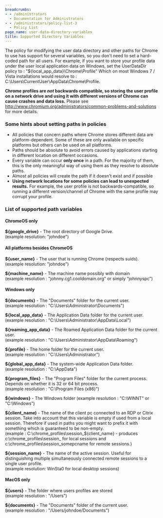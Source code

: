 ```yaml
---
breadcrumbs:
- - /administrators
  - Documentation for Administrators
- - /administrators/policy-list-3
  - Policy List
page_name: user-data-directory-variables
title: Supported Directory Variables
---
```


The policy for modifying the user data directory and other paths for Chrome to
use has support for several variables, so you don't need to set a hard-coded
path for all users. For example, if you want to store your profile data under
the user local application data on Windows, set the UserDataDir policy to :
"${local_app_data}\Chrome\Profile" Which on most Windows 7 / Vista
installations would resolve to :
C:\Users\CurrentUser\AppData\Chrome\Profile.

**Chrome profiles are _not_ backwards compatible, so storing the user profile
on a network drive and using it with different versions of Chrome can cause
crashes and data loss.** Please see
<http://www.chromium.org/administrators/common-problems-and-solutions> for more
details.

### Some hints about setting paths in policies

* All policies that concern paths where Chrome stores different data are
  platform-dependent. Some of these are only available on specific platforms
  but others can be used on all platforms.
* Paths should be absolute to avoid errors caused by applications starting in
  different location on different occasions.
* Every variable can occur **only once** in a path. For the majority of them,
  this is the only meaningful way of using them as they resolve to absolute
  paths.
* Almost all policies will create the path if it doesn't exist and if possible
* **Using network locations for some policies can lead to unexpected results.**
  For example, the user profile is not backwards-compatible, so running a
  different version/channel of Chrome with the same profile may corrupt your
  profile.

### List of supported path variables

#### ChromeOS only

**${google_drive}** - The root directory of Google Drive. \
(example resolution: "johndoe")

#### All platforms besides ChromeOS

**${user_name}** - The user that is running Chrome (respects suids). \
(example resolution: "johndoe")

**${machine_name}** - The machine name possibly with domain \
(example resolution : "johnny.cg1.cooldomain.org" or simply “johnnyspc”)

#### Windows only

**${documents}** - The "Documents" folder for the current user. \
(example resolution : "C:\Users\Administrator\Documents")

**${local_app_data}** - The Application Data folder for the current user. \
(example resolution : "C:\Users\Administrator\AppData\Local")

**${roaming_app_data}** - The Roamed Application Data folder for the current user. \
(example resolution : "C:\\Users\\Administrator\\AppData\\Roaming")

**${profile}** - The home folder for the current user. \
(example resolution : "C:\\Users\\Administrator")

**${global_app_data}** - The system-wide Application Data folder. \
(example resolution : "C:\AppData")

**${program_files}** - The "Program Files" folder for the current process.
Depends on whether it is 32 or 64 bit process. \
(example resolution : "C:\Program Files (x86)")

**${windows}** - The Windows folder
(example resolution : "C:\WINNT" or "C:\Windows")

**${client_name)** - The name of the client pc connected to an RDP or Citrix
session. Take into account that this variable is empty if used from a local
session. Therefore if used in paths you might want to prefix it with something
which is guaranteed to be non-empty. \
(example : C:\chrome_profiles\session_${client_name} - produces
c:\chrome_profiles\session_ for local sessions and
c:\chrome_profiles\session_somepcname for remote sessions.)

**${session_name}** - The name of the active session. Useful for distinguishing
multiple simultaneously connected remote sessions to a single user profile. \
(example resolution: WinSta0 for local desktop sessions)

#### MacOS only

**${users}** - The folder where users profiles are stored \
(example resolution : "/Users")

**${documents}** - The "Documents" folder of the current user. \
(example resolution : "/Users/johndoe/Documents")
